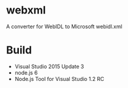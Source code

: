 # webxml
A converter for WebIDL to Microsoft webidl.xml

# Build

 * Visual Studio 2015 Update 3
 * node.js 6
 * Node.js Tool for Visual Studio 1.2 RC
